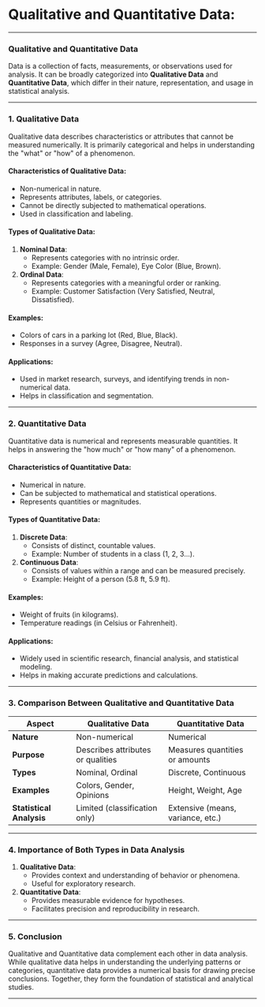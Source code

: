 # **Qualitative and Quantitative Data**:

---

### **Qualitative and Quantitative Data**

Data is a collection of facts, measurements, or observations used for analysis. It can be broadly categorized into **Qualitative Data** and **Quantitative Data**, which differ in their nature, representation, and usage in statistical analysis.

---

### **1. Qualitative Data**
Qualitative data describes characteristics or attributes that cannot be measured numerically. It is primarily categorical and helps in understanding the "what" or "how" of a phenomenon.

#### **Characteristics of Qualitative Data**:
- Non-numerical in nature.
- Represents attributes, labels, or categories.
- Cannot be directly subjected to mathematical operations.
- Used in classification and labeling.

#### **Types of Qualitative Data**:
1. **Nominal Data**: 
   - Represents categories with no intrinsic order.
   - Example: Gender (Male, Female), Eye Color (Blue, Brown).
2. **Ordinal Data**: 
   - Represents categories with a meaningful order or ranking.
   - Example: Customer Satisfaction (Very Satisfied, Neutral, Dissatisfied).

#### **Examples**:
- Colors of cars in a parking lot (Red, Blue, Black).
- Responses in a survey (Agree, Disagree, Neutral).

#### **Applications**:
- Used in market research, surveys, and identifying trends in non-numerical data.
- Helps in classification and segmentation.

---

### **2. Quantitative Data**
Quantitative data is numerical and represents measurable quantities. It helps in answering the "how much" or "how many" of a phenomenon.

#### **Characteristics of Quantitative Data**:
- Numerical in nature.
- Can be subjected to mathematical and statistical operations.
- Represents quantities or magnitudes.

#### **Types of Quantitative Data**:
1. **Discrete Data**: 
   - Consists of distinct, countable values.
   - Example: Number of students in a class (1, 2, 3...).
2. **Continuous Data**: 
   - Consists of values within a range and can be measured precisely.
   - Example: Height of a person (5.8 ft, 5.9 ft).

#### **Examples**:
- Weight of fruits (in kilograms).
- Temperature readings (in Celsius or Fahrenheit).

#### **Applications**:
- Widely used in scientific research, financial analysis, and statistical modeling.
- Helps in making accurate predictions and calculations.

---

### **3. Comparison Between Qualitative and Quantitative Data**

| **Aspect**               | **Qualitative Data**              | **Quantitative Data**              |
|--------------------------|-----------------------------------|------------------------------------|
| **Nature**               | Non-numerical                    | Numerical                         |
| **Purpose**              | Describes attributes or qualities | Measures quantities or amounts    |
| **Types**                | Nominal, Ordinal                 | Discrete, Continuous              |
| **Examples**             | Colors, Gender, Opinions         | Height, Weight, Age               |
| **Statistical Analysis** | Limited (classification only)    | Extensive (means, variance, etc.) |

---

### **4. Importance of Both Types in Data Analysis**
1. **Qualitative Data**:
   - Provides context and understanding of behavior or phenomena.
   - Useful for exploratory research.
2. **Quantitative Data**:
   - Provides measurable evidence for hypotheses.
   - Facilitates precision and reproducibility in research.

---

### **5. Conclusion**
Qualitative and Quantitative data complement each other in data analysis. While qualitative data helps in understanding the underlying patterns or categories, quantitative data provides a numerical basis for drawing precise conclusions. Together, they form the foundation of statistical and analytical studies.

---
